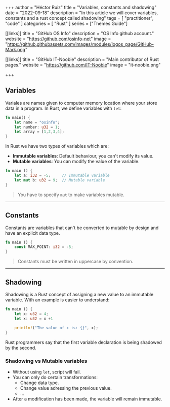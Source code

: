 +++
author =  "Héctor Ruiz"
title =  "Variables, constants and shadowing"
date = "2022-09-18"
description = "In this article we will cover variables, constants and a rust concept called shadowing"
tags = [ 
    "practitioner",
	"code"
]
categories = [
    "Rust"
]
series = ["Themes Guide"]

[[links]]
title = "GitHub OS Info"
description = "OS Info github account."
website = "https://github.com/osinfo-net"
image = "https://github.githubassets.com/images/modules/logos_page/GitHub-Mark.png"

[[links]]
title = "GitHub IT-Noobie"
description = "Main contributor of Rust pages."
website = "https://github.com/IT-Noobie"
image = "it-noobie.png"

+++

## Variables
Variales are names given to computer memory location where your store data in a program. In Rust, we define variables with `let`:
```rust
fn main() {
	let name = "osinfo";
	let number: u32 = 1;
	let array = [1,2,3,4];
}
```
In Rust we have two types of variables which are:
* **Immutable variables**: Default behaviour, you can't modify its value.
* **Mutable variables**: You can modify the value of the variable.
```rust
fn main () {
	let a: i32 = -5;     // Immutable variable
	let mut b: u32 = 9;  // Mutable variable
}
```
> You have to specify `mut` to make variables mutable.
---

## Constants
Constants are variables that can't be converted to mutable by design and have an explicit data type.
```rust
fn main () {
	const MAX_POINT: i32 = -5;    
}
```
> Constants must be written in uppercase by convention.
---
## Shadowing
Shadowing is a Rust concept of assigning a new value to an immutable variable. With an example is easier to understand:

```rust
fn main () {
	let x: u32 = 4;
	let x: u32 = x +1
	
	println!("The value of x is: {}", x);
}
```
Rust programmers say that the first variable declaration is being shadowed by the second. 

###  Shadowing vs Mutable variables
* Without using `let`, script will fail.
* You can only do certain transformations:
	* Change data type.
	* Change value adressing the previous value.
	* ...
* After a modification has been made, the variable will remain immutable.

